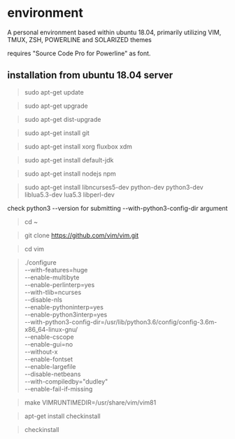 # environment

A personal environment based within ubuntu 18.04,
primarily utilizing VIM, TMUX, ZSH, POWERLINE and SOLARIZED themes

requires "Source Code Pro for Powerline" as font.

## installation from ubuntu 18.04 server

> sudo apt-get update

> sudo apt-get upgrade

> sudo apt-get dist-upgrade


> sudo apt-get install git 


> sudo apt-get install xorg fluxbox xdm


> sudo apt-get install default-jdk


> sudo apt-get install nodejs npm


> sudo apt-get install libncurses5-dev python-dev python3-dev liblua5.3-dev lua5.3 libperl-dev

check python3 --version for submitting --with-python3-config-dir argument

> cd ~

> git clone https://github.com/vim/vim.git

> cd vim

> ./configure                   \
>    --with-features=huge       \
>    --enable-multibyte         \
>    --enable-perlinterp=yes    \
>    --with-tlib=ncurses        \
>    --disable-nls              \
>    --enable-pythoninterp=yes  \
>    --enable-python3interp=yes \
>    --with-python3-config-dir=/usr/lib/python3.6/config/config-3.6m-x86_64-linux-gnu/ \
>    --enable-cscope            \
>    --enable-gui=no            \
>    --without-x                \
>    --enable-fontset           \
>    --enable-largefile         \
>    --disable-netbeans         \
>    --with-compiledby="dudley" \
>    --enable-fail-if-missing

> make VIMRUNTIMEDIR=/usr/share/vim/vim81

> apt-get install checkinstall

> checkinstall







